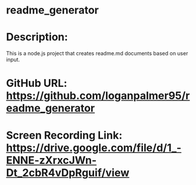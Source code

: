 # readme_generator

# Description:
This is a node.js project that creates readme.md documents based on user input.

# GitHub URL: https://github.com/loganpalmer95/readme_generator

# Screen Recording Link: https://drive.google.com/file/d/1_-ENNE-zXrxcJWn-Dt_2cbR4vDpRguif/view